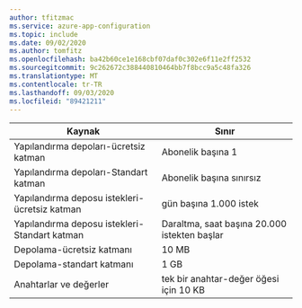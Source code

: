 ```yaml
---
author: tfitzmac
ms.service: azure-app-configuration
ms.topic: include
ms.date: 09/02/2020
ms.author: tomfitz
ms.openlocfilehash: ba42b60ce1e168cbf07daf0c302e6f11e2ff2532
ms.sourcegitcommit: 9c262672c388440810464bb7f8bcc9a5c48fa326
ms.translationtype: MT
ms.contentlocale: tr-TR
ms.lasthandoff: 09/03/2020
ms.locfileid: "89421211"
---
```

| Kaynak | Sınır |
| --- | --- |
| Yapılandırma depoları-ücretsiz katman | Abonelik başına 1 |
| Yapılandırma depoları-Standart katman | Abonelik başına sınırsız |
| Yapılandırma deposu istekleri-ücretsiz katman | gün başına 1.000 istek  |
| Yapılandırma deposu istekleri-Standart katman | Daraltma, saat başına 20.000 istekten başlar  |
| Depolama-ücretsiz katmanı | 10 MB |
| Depolama-standart katmanı | 1 GB |
| Anahtarlar ve değerler | tek bir anahtar-değer öğesi için 10 KB |
